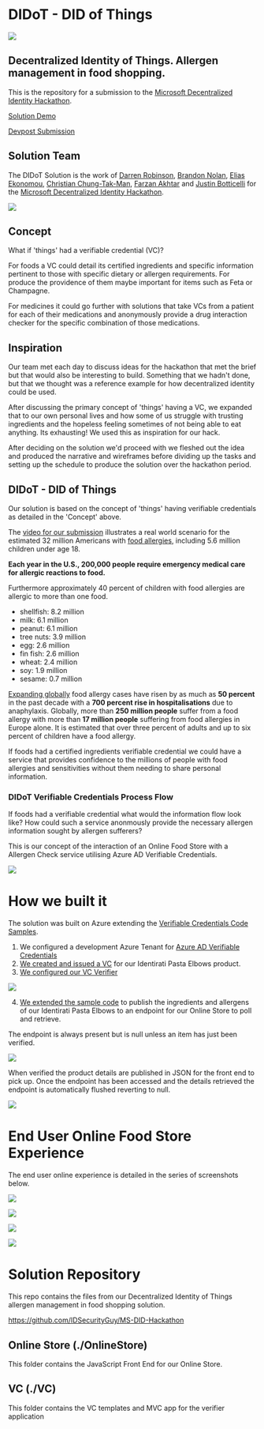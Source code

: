 # DIDoT - DID of Things

![](https://github.com/IDSecurityGuy/MS-DID-Hackathon/blob/main/doc/IdentiratiLogo.png?csf=1&web=1&e=9k9PG3)

## Decentralized Identity of Things. Allergen management in food shopping.

This is the repository for a submission to the [Microsoft Decentralized Identity Hackathon](https://microsoft-did.devpost.com/).

[Solution Demo](https://www.youtube.com/watch?v=2VF7229iJ6A)

[Devpost Submission](https://devpost.com/software/did-of-things-didot-allergen-management-in-food-shopping)

## Solution Team

The DIDoT Solution is the work of [Darren Robinson](https://www.linkedin.com/in/darrenjrobinson/), [Brandon Nolan](https://www.linkedin.com/in/brandonnolan/), [Elias Ekonomou](https://www.linkedin.com/in/elias-ekonomou-a124b011/), [Christian Chung-Tak-Man](https://www.linkedin.com/in/christianchung/), [Farzan Akhtar](https://www.linkedin.com/in/farzan-a-088644127/) and [Justin Botticelli](https://www.linkedin.com/in/justin-botticelli/) for the [Microsoft Decentralized Identity Hackathon](https://microsoft-did.devpost.com/).

![](https://github.com/IDSecurityGuy/MS-DID-Hackathon/blob/main/doc/AboutUs.png?csf=1&web=1&e=RZCfVC)

## Concept

What if 'things' had a verifiable credential (VC)? 

For foods a VC could detail its certified ingredients and specific information pertinent to those with specific dietary or allergen requirements. For produce the providence of them maybe important for items such as Feta or Champagne. 

For medicines it could go further with solutions that take VCs from a patient for each of their medications and anonymously provide a drug interaction checker for the specific combination of those medications.  

## Inspiration

Our team met each day to discuss ideas for the hackathon that met the brief but that would also be interesting to build. Something that we hadn't done, but that we thought was a reference example for how decentralized identity could be used.

After discussing the primary concept of  'things' having a VC, we expanded that to our own personal lives and how some of us struggle with trusting ingredients and the hopeless feeling sometimes of not being able to eat anything. Its exhausting! We used this as inspiration for our hack.

After deciding on the solution we'd proceed with we fleshed out the idea and produced the narrative and wireframes before dividing up the tasks and setting up the schedule to produce the solution over the hackathon period.

## DIDoT - DID of Things

Our solution is based on the concept of 'things' having verifiable credentials as detailed in the 'Concept' above. 

The [video for our submission](https://www.youtube.com/watch?v=2VF7229iJ6A) illustrates a real world scenario for the estimated 32 million Americans with [food allergies](https://www.foodallergy.org/resources/facts-and-statistics#:~:text=How%20Many%20People%20Have%20Food,roughly%20two%20in%20every%20classroom.), including 5.6 million children under age 18.

**Each year in the U.S., 200,000 people require emergency medical care for allergic reactions to food.**

Furthermore approximately 40 percent of children with food allergies are allergic to more than one food.

* shellfish: 8.2 million
* milk: 6.1 million
* peanut: 6.1 million
* tree nuts: 3.9 million
* egg: 2.6 million
* fin fish: 2.6 million
* wheat: 2.4 million
* soy: 1.9 million
* sesame: 0.7 million

[Expanding globally](https://www.rte.ie/brainstorm/2018/1112/1010346-why-has-there-been-a-global-increase-in-food-allergies/) food allergy cases have risen by as much as **50 percent** in the past decade with a **700 percent rise in hospitalisations** due to anaphylaxis. Globally, more than **250 million people** suffer from a food allergy with more than **17 million people** suffering from food allergies in Europe alone. It is estimated that over three percent of adults and up to six percent of children have a food allergy.

If foods had a certified ingredients verifiable credential we could have a service that provides confidence to the millions of people with food allergies and sensitivities without them needing to share personal information. 

### DIDoT Verifiable Credentials Process Flow

If foods had a verifiable credential what would the information flow look like? How could such a service anonmously provide the necessary allergen information sought by allergen sufferers?

This is our concept of the interaction of an Online Food Store with a Allergen Check service utilising Azure AD Verifiable Credentials.

![](https://github.com/IDSecurityGuy/MS-DID-Hackathon/blob/main/doc/DIDoT-Process-Flow.png?csf=1&web=1&e=5M4swu)

# How we built it

The solution was built on Azure extending the [Verifiable Credentials Code Samples](https://github.com/Azure-Samples/active-directory-verifiable-credentials?WT.mc_id=EM-MVP-5002871).

1. We configured a development Azure Tenant for [Azure AD Verifiable Credentials](https://docs.microsoft.com/en-us/azure/active-directory/verifiable-credentials/verifiable-credentials-configure-tenant?WT.mc_id=EM-MVP-5002871)
2. [We created and issued a VC](https://docs.microsoft.com/en-us/azure/active-directory/verifiable-credentials/verifiable-credentials-configure-issuer?WT.mc_id=EM-MVP-5002871) for our Identirati Pasta Elbows product.
3. [We configured our VC Verifier](https://docs.microsoft.com/en-us/azure/active-directory/verifiable-credentials/verifiable-credentials-configure-verifier?WT.mc_id=EM-MVP-5002871)

![](https://github.com/IDSecurityGuy/MS-DID-Hackathon/blob/main/doc/VerifierSuccess.png?csf=1&web=1&e=Xw4ELa)

4. [We extended the sample code](https://github.com/Azure-Samples/active-directory-verifiable-credentials-dotnet?WT.mc_id=EM-MVP-5002871) to publish the ingredients and allergens of our Identirati Pasta Elbows to an endpoint for our Online Store to poll and retrieve. 

The endpoint is always present but is null unless an item has just been verified. 

![](https://github.com/IDSecurityGuy/MS-DID-Hackathon/blob/main/doc/ProductIngredientsEndpoint.png?csf=1&web=1&e=6IxVWU)

When verified the product details are published in JSON for the front end to pick up. Once the endpoint has been accessed and the details retrieved the endpoint is automatically flushed reverting to null.

![](https://github.com/IDSecurityGuy/MS-DID-Hackathon/blob/main/doc/ProductIngredientsEndpointJSON.png?csf=1&web=1&e=HqgUY3)


# End User Online Food Store Experience
The end user online experience is detailed in the series of screenshots below. 

![](https://github.com/IDSecurityGuy/MS-DID-Hackathon/blob/main/doc/OnlineFoodStore1.png?csf=1&web=1&e=bEhCPe)

![](https://github.com/IDSecurityGuy/MS-DID-Hackathon/blob/main/doc/OnlineFoodStore2.png?csf=1&web=1&e=3ESvgO)

![](https://github.com/IDSecurityGuy/MS-DID-Hackathon/blob/main/doc/OnlineFoodStore3.png?csf=1&web=1&e=9glkkK)

![](https://github.com/IDSecurityGuy/MS-DID-Hackathon/blob/main/doc/OnlineFoodStore4.png?csf=1&web=1&e=ecCKq0)

# Solution Repository

This repo contains the files from our Decentralized Identity of Things allergen management in food shopping solution.

https://github.com/IDSecurityGuy/MS-DID-Hackathon

## Online Store (./OnlineStore)

This folder contains the JavaScript Front End for our Online Store.

## VC (./VC)

This folder contains the VC templates and MVC app for the verifier application
